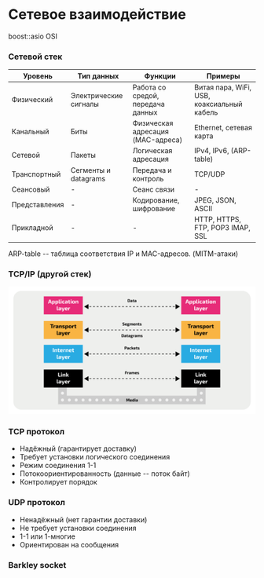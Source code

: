 # Сетевое взаимодействие

boost::asio
OSI

### Сетевой стек

| Уровень       | Тип данных            | Функции                           | Примеры                                    |
|---------------|-----------------------|-----------------------------------|--------------------------------------------|
| Физический    | Электрические сигналы | Работа со средой, передача данных | Витая пара, WiFi, USB, коаксиальный кабель |
| Канальный     | Биты                  | Физическая адресация (MAC-адреса) | Ethernet, сетевая карта                    |
| Сетевой       | Пакеты                | Логическая адресация              | IPv4, IPv6, (ARP-table)                    |
| Транспортный  | Сегменты и datagrams  | Передача и контроль               | TCP/UDP                                    |
| Сеансовый     | -                     | Сеанс связи                       | -                                          |
| Представления | -                     | Кодирование, шифрование           | JPEG, JSON, ASCII                          |
| Прикладной    | -                     | -                                 | HTTP, HTTPS, FTP, POP3 IMAP, SSL           |

ARP-table -- таблица соответствия IP и MAC-адресов. (MITM-атаки)

### TCP/IP (другой стек)

![Alt text](tcpip_img.svg "TCP/IP")

### TCP протокол
- Надёжный (гарантирует доставку)
- Требует установки логического соединения
- Режим соединения 1-1
- Потокоориентированность (данные -- поток байт)
- Контролирует порядок

### UDP протокол
- Ненадёжный (нет гарантии доставки)
- Не требует установки соединения
- 1-1 или 1-многие
- Ориентирован на сообщения

### Barkley socket

